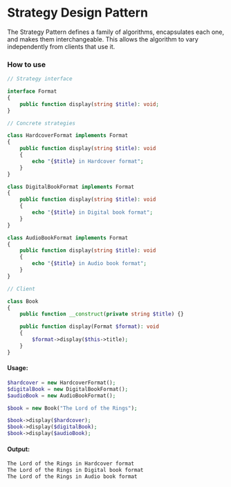 # Strategy Design Pattern
The Strategy Pattern defines a family of algorithms, encapsulates each one, and makes them interchangeable. This allows the algorithm to vary independently from clients that use it.

### How to use
```php
// Strategy interface

interface Format
{
    public function display(string $title): void;
}
```

```php
// Concrete strategies

class HardcoverFormat implements Format
{
    public function display(string $title): void
    {
        echo "{$title} in Hardcover format";
    }
}

class DigitalBookFormat implements Format
{
    public function display(string $title): void
    {
        echo "{$title} in Digital book format";
    }
}

class AudioBookFormat implements Format
{
    public function display(string $title): void
    {
        echo "{$title} in Audio book format";
    }
}
```

```php
// Client

class Book
{
    public function __construct(private string $title) {}

    public function display(Format $format): void
    {
        $format->display($this->title);
    }
}
```

#### Usage:
```php
$hardcover = new HardcoverFormat();
$digitalBook = new DigitalBookFormat();
$audioBook = new AudioBookFormat();

$book = new Book("The Lord of the Rings");

$book->display($hardcover);
$book->display($digitalBook);
$book->display($audioBook);
```

#### Output:
```txt
The Lord of the Rings in Hardcover format
The Lord of the Rings in Digital book format
The Lord of the Rings in Audio book format
```
